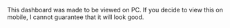 This dashboard was made to be viewed on PC. If you decide to view this on mobile, I cannot guarantee that it will look good.